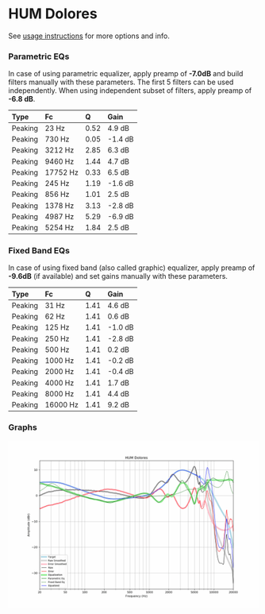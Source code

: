 # HUM Dolores
See [usage instructions](https://github.com/jaakkopasanen/AutoEq#usage) for more options and info.

### Parametric EQs
In case of using parametric equalizer, apply preamp of **-7.0dB** and build filters manually
with these parameters. The first 5 filters can be used independently.
When using independent subset of filters, apply preamp of **-6.8 dB**.

| Type    | Fc       |    Q | Gain    |
|:--------|:---------|:-----|:--------|
| Peaking | 23 Hz    | 0.52 | 4.9 dB  |
| Peaking | 730 Hz   | 0.05 | -1.4 dB |
| Peaking | 3212 Hz  | 2.85 | 6.3 dB  |
| Peaking | 9460 Hz  | 1.44 | 4.7 dB  |
| Peaking | 17752 Hz | 0.33 | 6.5 dB  |
| Peaking | 245 Hz   | 1.19 | -1.6 dB |
| Peaking | 856 Hz   | 1.01 | 2.5 dB  |
| Peaking | 1378 Hz  | 3.13 | -2.8 dB |
| Peaking | 4987 Hz  | 5.29 | -6.9 dB |
| Peaking | 5254 Hz  | 1.84 | 2.5 dB  |

### Fixed Band EQs
In case of using fixed band (also called graphic) equalizer, apply preamp of **-9.6dB**
(if available) and set gains manually with these parameters.

| Type    | Fc       |    Q | Gain    |
|:--------|:---------|:-----|:--------|
| Peaking | 31 Hz    | 1.41 | 4.6 dB  |
| Peaking | 62 Hz    | 1.41 | 0.6 dB  |
| Peaking | 125 Hz   | 1.41 | -1.0 dB |
| Peaking | 250 Hz   | 1.41 | -2.8 dB |
| Peaking | 500 Hz   | 1.41 | 0.2 dB  |
| Peaking | 1000 Hz  | 1.41 | -0.2 dB |
| Peaking | 2000 Hz  | 1.41 | -0.4 dB |
| Peaking | 4000 Hz  | 1.41 | 1.7 dB  |
| Peaking | 8000 Hz  | 1.41 | 4.4 dB  |
| Peaking | 16000 Hz | 1.41 | 9.2 dB  |

### Graphs
![](./HUM%20Dolores.png)